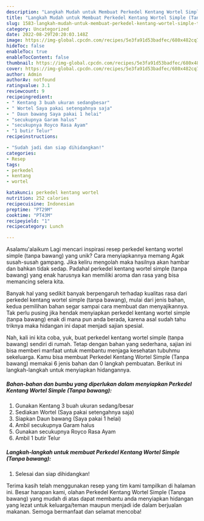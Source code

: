 ```yaml
---
description: "Langkah Mudah untuk Membuat Perkedel Kentang Wortel Simple (Tanpa bawang){ yang Enak"
title: "Langkah Mudah untuk Membuat Perkedel Kentang Wortel Simple (Tanpa bawang){ yang Enak"
slug: 1583-langkah-mudah-untuk-membuat-perkedel-kentang-wortel-simple-tanpa-bawang-yang-enak
category: Uncategorized
date: 2022-08-29T20:20:03.148Z
image: https://img-global.cpcdn.com/recipes/5e3fa91d53badfec/680x482cq70/perkedel-kentang-wortel-simple-tanpa-bawang-foto-resep-utama.jpg
hideToc: false
enableToc: true
enableTocContent: false
thumbnail: https://img-global.cpcdn.com/recipes/5e3fa91d53badfec/680x482cq70/perkedel-kentang-wortel-simple-tanpa-bawang-foto-resep-utama.jpg
cover: https://img-global.cpcdn.com/recipes/5e3fa91d53badfec/680x482cq70/perkedel-kentang-wortel-simple-tanpa-bawang-foto-resep-utama.jpg
author: Admin
authorAv: notfound
ratingvalue: 3.1
reviewcount: 9
recipeingredient:
- " Kentang 3 buah ukuran sedangbesar"
- " Wortel Saya pakai setengahnya saja"
- " Daun bawang Saya pakai 1 helai"
- "secukupnya Garam halus"
- "secukupnya Royco Rasa Ayam"
- "1 butir Telur"
recipeinstructions:

- "Sudah jadi dan siap dihidangkan!"
categories:
- Resep
tags:
- perkedel
- kentang
- wortel

katakunci: perkedel kentang wortel 
nutrition: 252 calories
recipecuisine: Indonesian
preptime: "PT29M"
cooktime: "PT43M"
recipeyield: "1"
recipecategory: Lunch

---
```



Asalamu'alaikum Lagi mencari inspirasi resep perkedel kentang wortel simple (tanpa bawang) yang unik? Cara menyiapkannya memang Agak susah-susah gampang. Jika keliru mengolah maka hasilnya akan hambar dan bahkan tidak sedap. Padahal perkedel kentang wortel simple (tanpa bawang) yang enak harusnya kan memiliki aroma dan rasa yang bisa memancing selera kita.




Banyak hal yang sedikit banyak berpengaruh terhadap kualitas rasa dari perkedel kentang wortel simple (tanpa bawang), mulai dari jenis bahan, kedua pemilihan bahan segar sampai cara membuat dan menyajikannya. Tak perlu pusing jika hendak menyiapkan perkedel kentang wortel simple (tanpa bawang) enak di mana pun anda berada, karena asal sudah tahu triknya maka hidangan ini dapat menjadi sajian spesial.


Nah, kali ini kita coba, yuk, buat perkedel kentang wortel simple (tanpa bawang) sendiri di rumah. Tetap dengan bahan yang sederhana, sajian ini bisa memberi manfaat untuk membantu menjaga kesehatan tubuhmu sekeluarga. Kamu bisa membuat Perkedel Kentang Wortel Simple (Tanpa bawang) memakai 6 jenis bahan dan 0 langkah pembuatan. Berikut ini langkah-langkah untuk menyiapkan hidangannya.

<!--inarticleads1-->

##### Bahan-bahan dan bumbu yang diperlukan dalam menyiapkan Perkedel Kentang Wortel Simple (Tanpa bawang):

1. Gunakan  Kentang 3 buah ukuran sedang/besar
1. Sediakan  Wortel (Saya pakai setengahnya saja)
1. Siapkan  Daun bawang (Saya pakai 1 helai)
1. Ambil secukupnya Garam halus
1. Gunakan secukupnya Royco Rasa Ayam
1. Ambil 1 butir Telur




<!--inarticleads2-->

##### Langkah-langkah untuk membuat Perkedel Kentang Wortel Simple (Tanpa bawang):


1. Selesai dan siap dihidangkan!



Terima kasih telah menggunakan resep yang tim kami tampilkan di halaman ini. Besar harapan kami, olahan Perkedel Kentang Wortel Simple (Tanpa bawang) yang mudah di atas dapat membantu anda menyiapkan hidangan yang lezat untuk keluarga/teman maupun menjadi ide dalam berjualan makanan. Semoga bermanfaat dan selamat mencoba!
